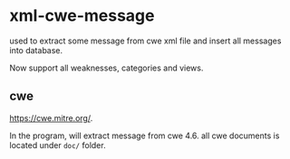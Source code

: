 # xml-cwe-message

used to extract some message from cwe xml file and insert all messages into database.

Now support all weaknesses, categories and views.

## cwe

https://cwe.mitre.org/.

In the program, will extract message from cwe 4.6. all cwe documents is located under `doc/` folder.

